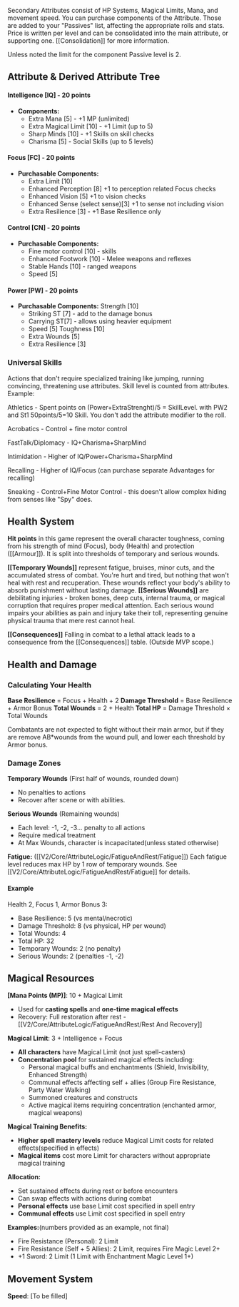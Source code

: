Secondary Attributes consist of HP Systems, Magical Limits, Mana, and movement speed. 
You can purchase components of the Attribute. Those are added to your "Passives" list, affecting the appropriate rolls and stats. 
Price is written per level and can be consolidated into the main attribute, or supporting one. [[Consolidation]] for more information.


Unless noted the limit for the component Passive level is 2.


## Attribute & Derived Attribute Tree

#### **Intelligence [IQ]** - 20 points

-  **Components:**
    - Extra Mana [5] - +1 MP (unlimited)
    - Extra Magical Limit [10] - +1 Limit (up to 5)
    - Sharp Minds [10] - +1 Skills on skill checks
    - Charisma [5] - Social Skills (up to 5 levels)

#### **Focus [FC]** - 20 points
- **Purchasable Components:**
	- Extra Limit [10]
	- Enhanced Perception [8] +1 to perception related Focus checks 
	- Enhanced Vision [5] +1 to vision checks
	- Enhanced Sense (select sense)[3] +1 to sense not including vision
    - Extra Resilience [3] - +1 Base Resilience only

#### **Control [CN]** - 20 points

- **Purchasable Components:**
    - Fine motor control [10] - skills
    - Enhanced Footwork [10] - Melee weapons and reflexes
    - Stable Hands [10] - ranged weapons
    - Speed [5]

#### **Power [PW]** - 20 points

- **Purchasable Components:**
    Strength [10]
	- Striking ST [7] -  add to the damage bonus
    - Carrying ST[7] -  allows using heavier equipment
    - Speed [5]
	Toughness [10]
	- Extra Wounds [5]
    - Extra Resilience [3]


### Universal Skills

Actions that don't require specialized training like jumping, running convincing, threatening use attributes. Skill level is counted from attributes.
Example:

Athletics - Spent points on (Power+ExtraStrenght)/5 = SkillLevel. with PW2 and St1 50points/5=10 Skill. You don't add the attribute modifier to the roll.

Acrobatics - Control + fine motor control

FastTalk/Diplomacy - IQ+Charisma+SharpMind

Intimidation - Higher of IQ/Power+Charisma+SharpMind

Recalling - Higher of IQ/Focus (can purchase separate Advantages for recalling)

Sneaking - Control+Fine Motor Control - this doesn't allow complex hiding from senses like "Spy" does.


## Health System

**Hit points** in this game represent the overall character toughness, coming from his strength of mind (Focus), body (Health) and protection ([[Armour]]). It is split into thresholds of temporary and serious wounds.

**[[Temporary Wounds]]** represent fatigue, bruises, minor cuts, and the accumulated stress of combat. You're hurt and tired, but nothing that won't heal with rest and recuperation. These wounds reflect your body's ability to absorb punishment without lasting damage. 
**[[Serious Wounds]]** are debilitating injuries - broken bones, deep cuts, internal trauma, or magical corruption that requires proper medical attention. Each serious wound impairs your abilities as pain and injury take their toll, representing genuine physical trauma that mere rest cannot heal.

**[[Consequences]]**  Falling in combat to a lethal attack leads to a consequence from the [[Consequences]] table. (Outside MVP scope.)
## Health and Damage

### Calculating Your Health

**Base Resilience** = Focus + Health + 2
**Damage Threshold** = Base Resilience + Armor Bonus
**Total Wounds** = 2 + Health 
**Total HP** = Damage Threshold × Total Wounds 

Combatants are not expected to fight without their main armor, but if they are remove AB*wounds from the wound pull, and lower each threshold by Armor bonus. 

### Damage Zones

**Temporary Wounds** (First half of wounds, rounded down)
- No penalties to actions
- Recover  after scene or with abilities.

**Serious Wounds** (Remaining wounds)  
- Each level: -1, -2, -3... penalty to all actions
- Require medical treatment
- At Max Wounds, character is incapacitated(unless stated otherwise)

**Fatigue:** ([[V2/Core/AttributeLogic/FatigueAndRest/Fatigue]])
Each fatigue level reduces max HP by 1 row of temporary wounds. See [[V2/Core/AttributeLogic/FatigueAndRest/Fatigue]] for details.


#### Example
Health 2, Focus 1, Armor Bonus 3:
- Base Resilience: 5 (vs mental/necrotic)
- Damage Threshold: 8 (vs physical, HP per wound)
- Total Wounds: 4
- Total HP: 32
- Temporary Wounds: 2 (no penalty)
- Serious Wounds: 2 (penalties -1, -2)




## Magical Resources

**[Mana Points (MP)]**: 10 + Magical Limit
- Used for **casting spells** and **one-time magical effects**
- Recovery: Full restoration after rest - [[V2/Core/AttributeLogic/FatigueAndRest/Rest And Recovery]]

**Magical Limit**: 3 + Intelligence + Focus  
- **All characters** have Magical Limit (not just spell-casters)
- **Concentration pool** for sustained magical effects including:
  - Personal magical buffs and enchantments (Shield, Invisibility, Enhanced Strength)
  - Communal effects affecting self + allies (Group Fire Resistance, Party Water Walking)
  - Summoned creatures and constructs
  - Active magical items requiring concentration (enchanted armor, magical weapons)

**Magical Training Benefits:**
- **Higher spell mastery levels** reduce Magical Limit costs for related effects(specified in effects)
- **Magical items** cost more Limit for characters without appropriate magical training

**Allocation:**
- Set sustained effects during rest or before encounters
- Can swap effects with actions during combat
- **Personal effects** use base Limit cost specified in spell entry
- **Communal effects** use Limit cost specified in spell entry

**Examples:**(numbers provided as an example, not final)
- Fire Resistance (Personal): 2 Limit
- Fire Resistance (Self + 5 Allies): 2 Limit, requires Fire Magic Level 2+
- +1 Sword: 2 Limit (1 Limit with Enchantment Magic Level 1+)

## Movement System


**Speed**: [To be filled]